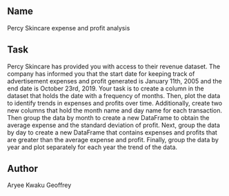 ## Name
Percy Skincare expense and profit analysis

## Task
Percy Skincare has provided you with access to their revenue dataset. The company has informed you that the start date for keeping track of advertisement expenses and profit generated is January 11th, 2005 and the end date is October 23rd, 2019. Your task is to create a column in the dataset that holds the date with a frequency of months. Then, plot the data to identify trends in expenses and profits over time. Additionally, create two new columns that hold the month name and day name for each transaction. Then group the data by month to create a new DataFrame to obtain the average expense and the standard deviation of profit. Next, group the data by day to create a new DataFrame that contains expenses and profits that are greater than the average expense and profit. Finally, group the data by year and plot separately for each year the trend of the data.
## Author
Aryee Kwaku Geoffrey